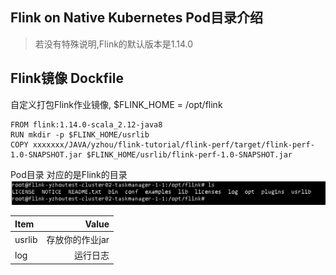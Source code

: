 ## Flink on Native Kubernetes Pod目录介绍

> 若没有特殊说明,Flink的默认版本是1.14.0

## Flink镜像 Dockfile
自定义打包Flink作业镜像, $FLINK_HOME = /opt/flink
```
FROM flink:1.14.0-scala_2.12-java8
RUN mkdir -p $FLINK_HOME/usrlib
COPY xxxxxxx/JAVA/yzhou/flink-tutorial/flink-perf/target/flink-perf-1.0-SNAPSHOT.jar $FLINK_HOME/usrlib/flink-perf-1.0-SNAPSHOT.jar
```   
Pod目录 对应的是Flink的目录
![FlinkonKubernetesPod目录01](images/FlinkonKubernetesPod目录01.jpg)

| Item      |    Value |
| :-------- | --------:|
|  usrlib  | 存放你的作业jar |
|  log     |  运行日志 | 